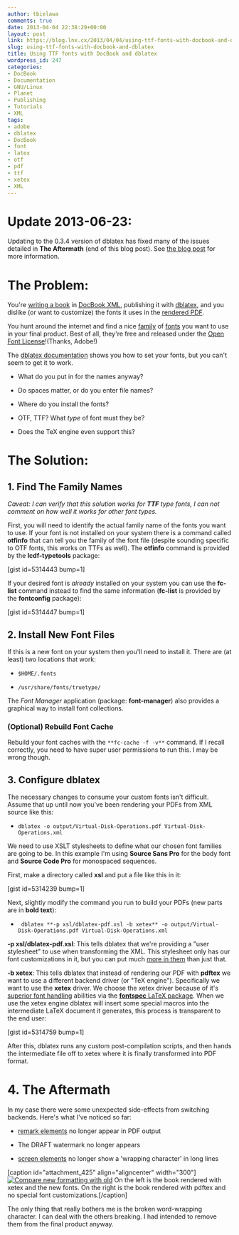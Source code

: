 ```yaml
---
author: tbielawa
comments: true
date: 2013-04-04 22:38:29+00:00
layout: post
link: https://blog.lnx.cx/2013/04/04/using-ttf-fonts-with-docbook-and-dblatex/
slug: using-ttf-fonts-with-docbook-and-dblatex
title: Using TTF fonts with DocBook and dblatex
wordpress_id: 247
categories:
- DocBook
- Documentation
- GNU/Linux
- Planet
- Publishing
- Tutorials
- XML
tags:
- adobe
- dblatex
- DocBook
- font
- latex
- otf
- pdf
- ttf
- xetex
- XML
---
```


# Update 2013-06-23:


Updating to the 0.3.4 version of dblatex has fixed many of the issues detailed in **The Aftermath** (end of this blog post). See [the blog post](http://blog.lnx.cx/2013/06/23/update-using-ttf-fonts-with-docbook-and-dblatex/) for more information.


# The Problem:


You're [writing a book](https://github.com/tbielawa/Virtual-Disk-Guide/) in [DocBook XML](http://www.docbook.org/tdg5/en/html/docbook.html), publishing it with [dblatex](http://dblatex.sourceforge.net/), and you dislike (or want to customize) the fonts it uses in the [rendered PDF](http://lnx.cx/docs/vdg/output/Virtual-Disk-Operations.pdf).

You hunt around the internet and find a nice [family](http://blogs.adobe.com/typblography/2012/09/source-code-pro.html) of [fonts](http://blogs.adobe.com/typblography/2012/08/source-sans-pro.html) you want to use in your final product. Best of all, they're free and released under the [Open Font License](http://en.wikipedia.org/wiki/SIL_Open_Font_License)!(Thanks, Adobe!)

The [dblatex documentation](http://dblatex.sourceforge.net/doc/manual/xetex.font.html) shows you how to set your fonts, but you can't seem to get it to work.



	
  * What do you put in for the names anyway?

	
  * Do spaces matter, or do you enter file names?

	
  * Where do you install the fonts?

	
  * OTF, TTF? What _type_ of font must they be?

	
  * Does the TeX engine even support this?




# The Solution:




## 1. Find The Family Names


_Caveat: I can verify that this solution works for **TTF** type fonts, I can not comment on how well it works for other font types._

First, you will need to identify the actual family name of the fonts you want to use. If your font is not installed on your system there is a command called **otfinfo** that can tell you the family of the font file (despite sounding specific to OTF fonts, this works on TTFs as well). The **otfinfo** command is provided by the **lcdf-typetools** package:

[gist id=5314443 bump=1]

If your desired font is _already_ installed on your system you can use the **fc-list** command instead to find the same information (**fc-list** is provided by the **fontconfig** package):

[gist id=5314447 bump=1]


## 2. Install New Font Files


If this is a new font on your system then you'll need to install it. There are (at least) two locations that work:



	
  * `$HOME/.fonts`

	
  * `/usr/share/fonts/truetype/`


The _Font Manager_ application (package: **font-manager**) also provides a graphical way to install font collections.


### (Optional) Rebuild Font Cache


Rebuild your font caches with the `**fc-cache -f -v**` command. If I recall correctly, you need to have super user permissions to run this. I may be wrong though.


## 3. Configure dblatex


The necessary changes to consume your custom fonts isn't difficult. Assume that up until now you've been rendering your PDFs from XML source like this:



	
  * `dblatex -o output/Virtual-Disk-Operations.pdf Virtual-Disk-Operations.xml`


We need to use XSLT stylesheets to define what our chosen font families are going to be. In this example I'm using **Source Sans Pro** for the body font and **Source Code Pro** for monospaced sequences.

First, make a directory called **xsl** and put a file like this in it:

[gist id=5314239 bump=1]

Next, slightly modify the command you run to build your PDFs (new parts are in **bold text**):



	
  * ` dblatex **-p xsl/dblatex-pdf.xsl -b xetex** -o output/Virtual-Disk-Operations.pdf Virtual-Disk-Operations.xml`


**-p xsl/dblatex-pdf.xsl**: This tells dblatex that we're providing a "user stylesheet" to use when transforming the XML. This stylesheet only has our font customizations in it, but you can put much [more in them](https://github.com/tbielawa/Virtual-Disk-Guide/blob/master/xsl/dblatex-pdf.xsl) than just that.

**-b xetex**: This tells dblatex that instead of rendering our PDF with **pdftex** we want to use a different backend driver (or "TeX engine"). Specifically we want to use the **xetex** driver. We choose the xetex driver because of it's [superior font handling](http://wiki.contextgarden.net/Fonts_in_XeTeX) abilities via the [**fontspec** LaTeX package](http://www.ctan.org/tex-archive/macros/xetex/latex/fontspec/). When we use the xetex engine dblatex will insert some special macros into the intermediate LaTeX document it generates, this process is transparent to the end user:

[gist id=5314759 bump=1]

After this, dblatex runs any custom post-compilation scripts, and then hands the intermediate file off to xetex where it is finally transformed into PDF format.


# 4. The Aftermath


In my case there were some unexpected side-effects from switching backends. Here's what I've noticed so far:



	
  * [remark elements](http://www.docbook.org/tdg5/en/html/remark.html) no longer appear in PDF output

	
  * The DRAFT watermark no longer appears

	
  * [screen elements](http://www.docbook.org/tdg5/en/html/screen.html) no longer show a 'wrapping character' in long lines


[caption id="attachment_425" align="aligncenter" width="300"][![Compare new formatting with old](https://blog.lnx.cx/wp-content/uploads/2013/10/new-old-300x236.png)](https://blog.lnx.cx/wp-content/uploads/2013/10/new-old.png) On the left is the book rendered with xetex and the new fonts. On the right is the book rendered with pdftex and no special font customizations.[/caption]

The only thing that really bothers me is the broken word-wrapping character. I can deal with the others breaking. I had intended to remove them from the final product anyway.

